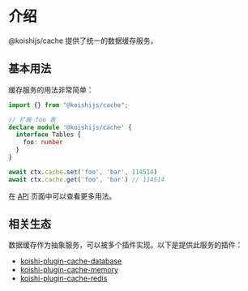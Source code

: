 # 介绍

@koishijs/cache 提供了统一的数据缓存服务。

## 基本用法

缓存服务的用法非常简单：

```ts
import {} from "@koishijs/cache";

// 扩展 foo 表
declare module '@koishijs/cache' {
  interface Tables {
    foo: number
  }
}

await ctx.cache.set('foo', 'bar', 114514)
await ctx.cache.get('foo', 'bar') // 114514
```

在 [API](./api.md) 页面中可以查看更多用法。

## 相关生态

数据缓存作为抽象服务，可以被多个插件实现。以下是提供此服务的插件：

- [koishi-plugin-cache-database](./plugins/database.md)
- [koishi-plugin-cache-memory](./plugins/memory.md)
- [koishi-plugin-cache-redis](./plugins/redis.md)
